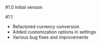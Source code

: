 #1.0
Initial version

#1.1
- Refactored currency conversion
- Added customization options in settings
- Various bug fixes and improvements